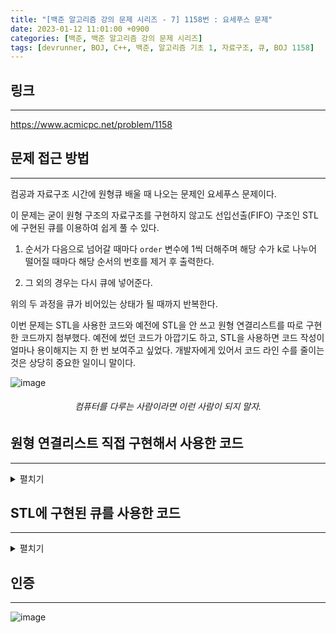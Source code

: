 ```yaml
---
title: "[백준 알고리즘 강의 문제 시리즈 - 7] 1158번 : 요세푸스 문제"
date: 2023-01-12 11:01:00 +0900
categories: [백준, 백준 알고리즘 강의 문제 시리즈]
tags: [devrunner, BOJ, C++, 백준, 알고리즘 기초 1, 자료구조, 큐, BOJ 1158]
---
```


## **링크**

---

<https://www.acmicpc.net/problem/1158>

## **문제 접근 방법**

---

컴공과 자료구조 시간에 원형큐 배울 때 나오는 문제인 요세푸스 문제이다.

이 문제는 굳이 원형 구조의 자료구조를 구현하지 않고도 선입선출(FIFO) 구조인 STL에 구현된 큐를 이용하여 쉽게 풀 수 있다.

1. 순서가 다음으로 넘어갈 때마다 `order` 변수에 1씩 더해주며 해당 수가 k로 나누어 떨어질 때마다 해당 순서의 번호를 제거 후 출력한다.

2. 그 외의 경우는 다시 큐에 넣어준다.

위의 두 과정을 큐가 비어있는 상태가 될 때까지 반복한다.

이번 문제는 STL을 사용한 코드와 예전에 STL을 안 쓰고 원형 연결리스트를 따로 구현한 코드까지 첨부했다.
예전에 썼던 코드가 아깝기도 하고, STL을 사용하면 코드 작성이 얼마나 용이해지는 지 한 번 보여주고 싶었다.
개발자에게 있어서 코드 라인 수를 줄이는 것은 상당히 중요한 일이니 말이다.

![image](https://user-images.githubusercontent.com/87963766/211946409-44d24261-3cab-4813-b87e-386f276361bc.png)

###### <center>컴퓨터를 다루는 사람이라면 이런 사람이 되지 말자.<center>

## **원형 연결리스트 직접 구현해서 사용한 코드**

---

<details>
<summary>펼치기</summary>
<div markdown="1">

```cpp
#include <bits/stdc++.h>
using namespace std;

class CDLL {
  struct node {
    int num;
    node *prev, *next;
  };
  using link = node *;

  link head;

public:
  CDLL();
  void Add(int x);
  void Delete(int x);
  int Empty();
  void Josephus(int n, int k);
  void Display();
  ~CDLL();
};

int main() {
  int n, k;
  cin >> n >> k;

  CDLL ring;

  for (int i = 1; i <= n; i++) {
    ring.Add(i);
  }

  ring.Josephus(n, k);

  return 0;
}

CDLL::CDLL() : head(new node) {
  head->prev = head;
  head->next = head;
}

void CDLL::Add(int x) {
  link tmp = new node;
  tmp->num = x;

  if (Empty()) {
    tmp->next = tmp;
    tmp->prev = tmp;

    head->next = tmp;
  } else {
    tmp->prev = head->next->prev;
    tmp->next = head->next;

    head->next->prev->next = tmp;
    head->next->prev = tmp;
  }
}

void CDLL::Delete(int x) {
  if (Empty()) {
    return;
  }

  link i = head->next;
  do {
    if (i->num == x) {
      if (i == head->next) {
        if (head->next->next == head->next) {
          head->next = head;
        } else {
          head->next = i->next;
        }
      }
      i->prev->next = i->next;
      i->next->prev = i->prev;
      delete i;
      return;
    }

    i = i->next;
  } while (i != head->next);
}

int CDLL::Empty() {
  if (head->next == head) {
    return 1;
  } else {
    return 0;
  }
}

void CDLL::Josephus(int n, int k) {
  int order = 0;
  link cur = head;

  cout << "<";

  while (!Empty()) {
    cur = cur->next;
    order += 1;

    if (order == k) {
      order = 0;
      cur = cur->prev;
      cout << cur->next->num;
      Delete(cur->next->num);
      if (Empty()) {
        cout << ">";
      } else {
        cout << ", ";
      }
    }
  }
  cout << endl;
}

void CDLL::Display() {
  link tmp = head->next;

  do {
    cout << tmp->num << " ";
    tmp = tmp->next;
  } while (tmp != head->next);
  cout << endl;
}

CDLL::~CDLL() {
  head->next->prev->next = NULL;

  while (head) {
    link tmp = head;
    head = head->next;
    delete tmp;
  }
}
```

</div>
</details>

## **STL에 구현된 큐를 사용한 코드**

---

<details>
<summary>펼치기</summary>
<div markdown="1">

```cpp
#include <bits/stdc++.h>
using namespace std;

int n, k;

void Josephus() {
  queue<int> ring;
  // 순서
  int order = 1;

  // 1부터 n까지 큐에 넣기
  for (int i = 1; i <= n; ++i) {
    ring.push(i);
  }

  cout << '<';
  while (!ring.empty()) {
    // 큐의 가장 앞 원소를 임시 변수에 저장
    int tmp = ring.front();

    ring.pop();

    // k번째 번호 제거 후 출력
    if (order % k == 0) {
      cout << tmp;
      if (!ring.empty()) {
        cout << ", ";
      }
    } else {
      ring.push(tmp);
    }

    order++;
  }

  cout << '>';
}

int main() {
  cin >> n >> k;

  Josephus();

  return 0;
}
```

</div>
</details>

## **인증**

---

![image](https://user-images.githubusercontent.com/87963766/211957241-79a4439a-2aa8-4130-8222-a5f990804aec.png)
